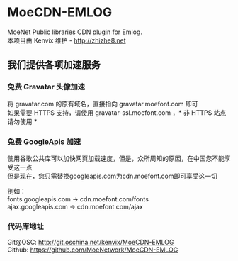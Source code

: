 # MoeCDN-EMLOG
MoeNet Public libraries CDN plugin for Emlog.       
本项目由 Kenvix 维护 - http://zhizhe8.net       
## 我们提供各项加速服务

### 免费 Gravatar 头像加速
将 gravatar.com 的原有域名，直接指向 gravatar.moefont.com 即可     
如果需要 HTTPS 支持，请使用 gravatar-ssl.moefont.com ，* 非 HTTPS 站点请勿使用 *       

### 免费 GoogleApis 加速
使用谷歌公共库可以加快网页加载速度，但是，众所周知的原因，在中国您不能享受这一点      
但是现在，您只需替换googleapis.com为cdn.moefont.com即可享受这一切
         
例如：      
fonts.googleapis.com -> cdn.moefont.com/fonts       
ajax.googleapis.com -> cdn.moefont.com/ajax
### 代码库地址
Git@OSC: http://git.oschina.net/kenvix/MoeCDN-EMLOG       
Github: https://github.com/MoeNetwork/MoeCDN-EMLOG
